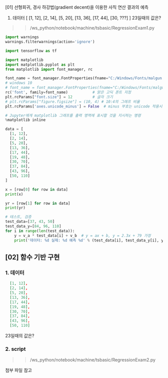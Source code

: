 #

[01] 선형회귀, 경사 하강법(gradient decent)을 이용한 사칙 연산 결과의 예측

1. 데이터
[
  [1, 12],
  [2, 14],
  [5, 20],
  [13, 36],
  [17, 44],
  [30, ???]
]
23일때의 값은?

>> /ws_python/notebook/machine/tsbasic/RegressionExam1.py

```python
import warnings
warnings.filterwarnings(action='ignore')

import tensorflow as tf

import matplotlib
import matplotlib.pyplot as plt
from matplotlib import font_manager, rc

font_name = font_manager.FontProperties(fname="C:/Windows/Fonts/malgun.ttf").get_name()
# windows 10
# font_name = font_manager.FontProperties(fname="C:/Windows/Fonts/malgunsl.ttf").get_name()
rc('font', family=font_name)           # 맑은 고딕 폰트 지정
plt.rcParams["font.size"] = 12         # 글자 크기
# plt.rcParams["figure.figsize"] = (10, 4) # 10:4의 그래프 비율
plt.rcParams['axes.unicode_minus'] = False  # minus 부호는 unicode 적용시 한글이 깨짐으로 설정

# Jupyter에게 matplotlib 그래프를 출력 영역에 표시할 것을 지시하는 명령
%matplotlib inline  
```

```python
data = [
  [1, 12],
  [2, 14],
  [5, 20],
  [13, 36],
  [17, 44],
  [19, 48],  
  [30, 70],
  [37, 84],
  [43, 96],
  [50, 110]  
]

x = [row[0] for row in data]
print(x)

yr = [row[1] for row in data]
print(yr)
```

```python
# 테스트, 검증
test_data=[37, 43, 50]
test_data_y=[84, 96, 110]
for i in range(len(test_data)):
    y = v_a * test_data[i] + v_b  # y = ax + b, y = 2.3x + 79 가정
    print('데이터: %d 실제: %d 예측 %d' % (test_data[i], test_data_y[i], y))
```
  
## [02] 함수 기반 구현

### 1. 데이터

```json
  [1, 12],
  [2, 14],
  [5, 20],
  [13, 36],
  [17, 44],
  [19, 48],  
  [30, 70],
  [37, 84],
  [43, 96],
  [50, 110]  
```

23일때의 값은?

### 2. script

>> /ws_python/notebook/machine/tsbasic/RegressionExam2.py

첨부 파일 참고
